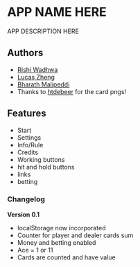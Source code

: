 # APP NAME HERE

APP DESCRIPTION HERE

## Authors

- [Rishi Wadhwa](https://jeffttimm.github.io/)
- [Lucas Zheng](johnny59.github.io)
- [Bharath Malipeddi](Donald042.github.io)
- Thanks to [htdebeer](https://github.com/htdebeer/SVG-cards) for the card pngs!

## Features

- Start
- Settings
- Info/Rule
- Credits
- Working buttons
- hit and hold buttons
- links
- betting


### Changelog

**Version 0.1**

- localStorage now incorporated
- Counter for player and dealer cards sum
- Money and betting enabled
- Ace = 1 or 11
- Cards are counted and have value
